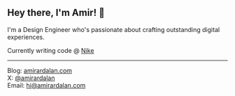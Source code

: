 ## Hey there, I'm Amir! 👋

I'm a Design Engineer who's passionate about crafting outstanding digital experiences.

Currently writing code @ [Nike](https://lebronjamesinnovationcenter.nike.com/)  

----

Blog: [amirardalan.com](https://amirardalan.com)  
X: [@amirardalan](https://x.com/amirardalan)  
Email: hi@amirardalan.com

<!---
amirardalan/amirardalan is a ✨ special ✨ repository because its `README.md` (this file) appears on your GitHub profile.
You can click the Preview link to take a look at your changes.
--->
